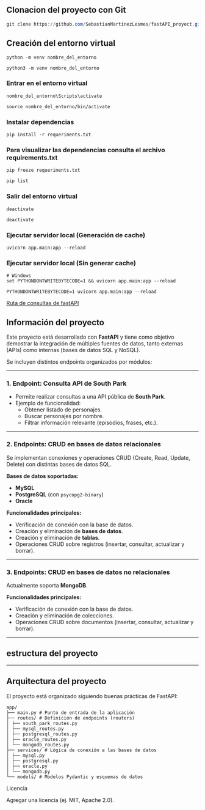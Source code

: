 ## Clonacion del proyecto con Git
```powershell
git clone https://github.com/SebastianMartinezLesmes/fastAPI_proyect.git
``` 

## Creación del entorno virtual
```Windows (PowerShell)
python -m venv nombre_del_entorno
``` 
```linux/os (bash)
python3 -m venv nombre_del_entorno
``` 

### Entrar en el entorno virtual
```Windows (PowerShell)
nombre_del_entorno\Scripts\activate
```
```linux/os (bash)
source nombre_del_entorno/bin/activate
```

### Instalar dependencias
```
pip install -r requeriments.txt
```
### Para visualizar las dependencias consulta el archivo requirements.txt 
```
pip freeze requeriments.txt
```
```
pip list
```
### Salir del entorno virtual
```Windows (PowerShell)
deactivate
```
```linux/os (bash)
deactivate
```

### Ejecutar servidor local (Generación de cache)
```
uvicorn app.main:app --reload
```
### Ejecutar servidor local (Sin generar cache)
``` Windows (PowerShell)
# Windows
set PYTHONDONTWRITEBYTECODE=1 && uvicorn app.main:app --reload
```
```linux/os (bash)
PYTHONDONTWRITEBYTECODE=1 uvicorn app.main:app --reload
```

[Ruta de consultas de fastAPI](http://127.0.0.1:8000/docs)


## Información del proyecto

Este proyecto está desarrollado con **FastAPI** y tiene como objetivo demostrar la integración de múltiples fuentes de datos, tanto externas (APIs) como internas (bases de datos SQL y NoSQL).  

Se incluyen distintos endpoints organizados por módulos:

---

### 1. Endpoint: Consulta API de South Park  
- Permite realizar consultas a una API pública de **South Park**.  
- Ejemplo de funcionalidad:
  - Obtener listado de personajes.
  - Buscar personajes por nombre.
  - Filtrar información relevante (episodios, frases, etc.).

---

### 2. Endpoints: CRUD en bases de datos **relacionales**  
Se implementan conexiones y operaciones CRUD (Create, Read, Update, Delete) con distintas bases de datos SQL.  

**Bases de datos soportadas:**
- **MySQL**
- **PostgreSQL** (con `psycopg2-binary`)
- **Oracle**

**Funcionalidades principales:**
- Verificación de conexión con la base de datos.
- Creación y eliminación de **bases de datos**.
- Creación y eliminación de **tablas**.
- Operaciones CRUD sobre registros (insertar, consultar, actualizar y borrar).

---

### 3. Endpoints: CRUD en bases de datos **no relacionales**  
Actualmente soporta **MongoDB**.  

**Funcionalidades principales:**
- Verificación de conexión con la base de datos.
- Creación y eliminación de colecciones.
- Operaciones CRUD sobre documentos (insertar, consultar, actualizar y borrar).

---

## estructura del proyecto


---

## Arquitectura del proyecto

El proyecto está organizado siguiendo buenas prácticas de FastAPI:

```
app/
├── main.py # Punto de entrada de la aplicación
├── routes/ # Definición de endpoints (routers)
│ ├── south_park_routes.py
│ ├── mysql_routes.py
│ ├── postgresql_routes.py
│ ├── oracle_routes.py
│ └── mongodb_routes.py
├── services/ # Lógica de conexión a las bases de datos
│ ├── mysql.py
│ ├── postgresql.py
│ ├── oracle.py
│ └── mongodb.py
└── models/ # Modelos Pydantic y esquemas de datos
```



Licencia

Agregar una licencia (ej. MIT, Apache 2.0).